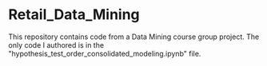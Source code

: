 # Retail_Data_Mining

This repository contains code from a Data Mining course group project. The only code I authored is in the "hypothesis_test_order_consolidated_modeling.ipynb" file. 
